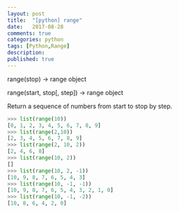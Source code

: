 ```yaml
---
layout: post
title:  "[python] range"
date:   2017-08-28
comments: true
categories: python
tags: [Python,Range]
description:
published: true
---
```



range(stop) -> range object

range(start, stop[, step]) -> range object

Return a sequence of numbers from start to stop by step.


```python
>>> list(range(10))
[0, 1, 2, 3, 4, 5, 6, 7, 8, 9]
>>> list(range(2,10))
[2, 3, 4, 5, 6, 7, 8, 9]
>>> list(range(2, 10, 2))
[2, 4, 6, 8]
>>> list(range(10, 2))
[]
>>> list(range(10, 2, -1))
[10, 9, 8, 7, 6, 5, 4, 3]
>>> list(range(10, -1, -1))
[10, 9, 8, 7, 6, 5, 4, 3, 2, 1, 0]
>>> list(range(10, -1, -2))
[10, 8, 6, 4, 2, 0]
``` 


